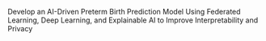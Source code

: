 Develop an AI-Driven Preterm Birth Prediction Model Using Federated Learning, Deep Learning, and Explainable AI to Improve Interpretability and Privacy
